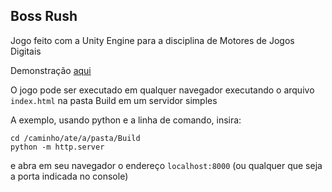 ## Boss Rush

Jogo feito com a Unity Engine para a disciplina de Motores de Jogos Digitais

Demonstração [aqui](https://github.com/yamgomes/boss-rush)

O jogo pode ser executado em qualquer navegador executando o arquivo `index.html` na pasta Build em um servidor simples

A exemplo, usando python e a linha de comando, insira:
```
cd /caminho/ate/a/pasta/Build
python -m http.server
```
e abra em seu navegador o endereço `localhost:8000` (ou qualquer que seja a porta indicada no console)
